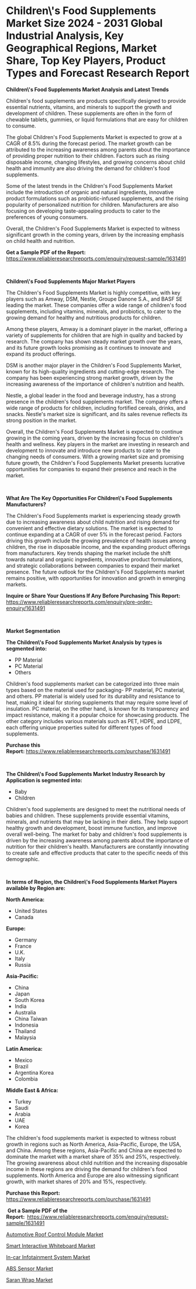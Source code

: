 <p><h1>Children\'s Food Supplements Market Size 2024 - 2031 Global Industrial Analysis, Key Geographical Regions, Market Share, Top Key Players, Product Types and Forecast Research Report</h1></p><p><strong>Children\'s Food Supplements Market Analysis and Latest Trends</strong></p>
<p><p>Children's food supplements are products specifically designed to provide essential nutrients, vitamins, and minerals to support the growth and development of children. These supplements are often in the form of chewable tablets, gummies, or liquid formulations that are easy for children to consume.</p><p>The global Children's Food Supplements Market is expected to grow at a CAGR of 8.5% during the forecast period. The market growth can be attributed to the increasing awareness among parents about the importance of providing proper nutrition to their children. Factors such as rising disposable income, changing lifestyles, and growing concerns about child health and immunity are also driving the demand for children's food supplements.</p><p>Some of the latest trends in the Children's Food Supplements Market include the introduction of organic and natural ingredients, innovative product formulations such as probiotic-infused supplements, and the rising popularity of personalized nutrition for children. Manufacturers are also focusing on developing taste-appealing products to cater to the preferences of young consumers.</p><p>Overall, the Children's Food Supplements Market is expected to witness significant growth in the coming years, driven by the increasing emphasis on child health and nutrition.</p></p>
<p><strong>Get a Sample PDF of the Report:&nbsp;</strong> <a href="https://www.reliableresearchreports.com/enquiry/request-sample/1631491">https://www.reliableresearchreports.com/enquiry/request-sample/1631491</a></p>
<p>&nbsp;</p>
<p><strong>Children\'s Food Supplements Major Market Players</strong></p>
<p><p>The Children's Food Supplements Market is highly competitive, with key players such as Amway, DSM, Nestle, Groupe Danone S.A., and BASF SE leading the market. These companies offer a wide range of children's food supplements, including vitamins, minerals, and probiotics, to cater to the growing demand for healthy and nutritious products for children.</p><p>Among these players, Amway is a dominant player in the market, offering a variety of supplements for children that are high in quality and backed by research. The company has shown steady market growth over the years, and its future growth looks promising as it continues to innovate and expand its product offerings.</p><p>DSM is another major player in the Children's Food Supplements Market, known for its high-quality ingredients and cutting-edge research. The company has been experiencing strong market growth, driven by the increasing awareness of the importance of children's nutrition and health.</p><p>Nestle, a global leader in the food and beverage industry, has a strong presence in the children's food supplements market. The company offers a wide range of products for children, including fortified cereals, drinks, and snacks. Nestle's market size is significant, and its sales revenue reflects its strong position in the market.</p><p>Overall, the Children's Food Supplements Market is expected to continue growing in the coming years, driven by the increasing focus on children's health and wellness. Key players in the market are investing in research and development to innovate and introduce new products to cater to the changing needs of consumers. With a growing market size and promising future growth, the Children's Food Supplements Market presents lucrative opportunities for companies to expand their presence and reach in the market.</p></p>
<p>&nbsp;</p>
<p><strong>What Are The Key Opportunities For Children\'s Food Supplements Manufacturers?</strong></p>
<p><p>The Children's Food Supplements market is experiencing steady growth due to increasing awareness about child nutrition and rising demand for convenient and effective dietary solutions. The market is expected to continue expanding at a CAGR of over 5% in the forecast period. Factors driving this growth include the growing prevalence of health issues among children, the rise in disposable income, and the expanding product offerings from manufacturers. Key trends shaping the market include the shift towards natural and organic ingredients, innovative product formulations, and strategic collaborations between companies to expand their market presence. The future outlook for the Children's Food Supplements market remains positive, with opportunities for innovation and growth in emerging markets.</p></p>
<p><strong>Inquire or Share Your Questions If Any Before Purchasing This Report:</strong> <a href="https://www.reliableresearchreports.com/enquiry/pre-order-enquiry/1631491">https://www.reliableresearchreports.com/enquiry/pre-order-enquiry/1631491</a></p>
<p>&nbsp;</p>
<p><strong>Market Segmentation</strong></p>
<p><strong>The Children\'s Food Supplements Market Analysis by types is segmented into:</strong></p>
<p><ul><li>PP Material</li><li>PC Material</li><li>Others</li></ul></p>
<p><p>Children's food supplements market can be categorized into three main types based on the material used for packaging- PP material, PC material, and others. PP material is widely used for its durability and resistance to heat, making it ideal for storing supplements that may require some level of insulation. PC material, on the other hand, is known for its transparency and impact resistance, making it a popular choice for showcasing products. The other category includes various materials such as PET, HDPE, and LDPE, each offering unique properties suited for different types of food supplements.</p></p>
<p><strong>Purchase this Report:&nbsp;</strong><a href="https://www.reliableresearchreports.com/purchase/1631491">https://www.reliableresearchreports.com/purchase/1631491</a></p>
<p>&nbsp;</p>
<p><strong>The Children\'s Food Supplements Market Industry Research by Application is segmented into:</strong></p>
<p><ul><li>Baby</li><li>Children</li></ul></p>
<p><p>Children's food supplements are designed to meet the nutritional needs of babies and children. These supplements provide essential vitamins, minerals, and nutrients that may be lacking in their diets. They help support healthy growth and development, boost immune function, and improve overall well-being. The market for baby and children's food supplements is driven by the increasing awareness among parents about the importance of nutrition for their children's health. Manufacturers are constantly innovating to create safe and effective products that cater to the specific needs of this demographic.</p></p>
<p>&nbsp;</p>
<p><strong>In terms of Region, the Children\'s Food Supplements Market Players available by Region are:</strong></p>
<p>
    <p> <strong> North America: </strong>
        <ul>
            <li>United States</li>
            <li>Canada</li>
        </ul>
        </p> 
    <p> <strong> Europe: </strong>
        <ul>
            <li>Germany</li>
            <li>France</li>
            <li>U.K.</li>
            <li>Italy</li>
            <li>Russia</li>
        </ul>
        </p> 
    <p> <strong> Asia-Pacific: </strong>
        <ul>
            <li>China</li>
            <li>Japan</li>
            <li>South Korea</li>
            <li>India</li>
            <li>Australia</li>
            <li>China Taiwan</li>
            <li>Indonesia</li>
            <li>Thailand</li>
            <li>Malaysia</li>
        </ul>
        </p> 
    <p> <strong> Latin America: </strong>
        <ul>
            <li>Mexico</li>
            <li>Brazil</li>
            <li>Argentina Korea</li>
            <li>Colombia</li>
        </ul>
        </p> 
    <p> <strong> Middle East & Africa: </strong>
        <ul>
            <li>Turkey</li>
            <li>Saudi</li>
            <li>Arabia</li>
            <li>UAE</li>
            <li>Korea</li>
        </ul>
    </p>
    </p>
<p><p>The children's food supplements market is expected to witness robust growth in regions such as North America, Asia-Pacific, Europe, the USA, and China. Among these regions, Asia-Pacific and China are expected to dominate the market with a market share of 35% and 25%, respectively. The growing awareness about child nutrition and the increasing disposable income in these regions are driving the demand for children's food supplements. North America and Europe are also witnessing significant growth, with market shares of 20% and 15%, respectively.</p></p>
<p><strong>Purchase this Report: </strong><a href="https://www.reliableresearchreports.com/purchase/1631491">https://www.reliableresearchreports.com/purchase/1631491</a></p>
<p>&nbsp;<strong>Get a Sample PDF of the Report:&nbsp;&nbsp;</strong><a href="https://www.reliableresearchreports.com/enquiry/request-sample/1631491">https://www.reliableresearchreports.com/enquiry/request-sample/1631491</a></p>
<p><strong></strong></p>
<p><p><a href="https://gamy-alyssum-396.notion.site/Automotive-Roof-Control-Module-Market-Provides-a-Comprehensive-Analysis-Including-a-Macro-Overview-o-e0677418173a43bcac18b84a96557953">Automotive Roof Control Module Market</a></p><p><a href="https://view.publitas.com/reportprime-1/smart-interactive-whiteboard-market-size-growth-outlook-from-2024-to-2031-projecting-at-markets-trends-analysis-by-application-regional-outlook-and-revenue/">Smart Interactive Whiteboard Market</a></p><p><a href="https://boundless-drawbridge-702.notion.site/In-car-Infotainment-System-Market-Research-Report-Reveals-The-Latest-Trends-And-Opportunities-of-thi-96657836eb524e8995ae4c6364ed1731">In-car Infotainment System Market</a></p><p><a href="https://natural-crush-b99.notion.site/ABS-Sensor-Market-with-the-goal-of-estimating-the-market-size-and-future-growth-potential-of-various-a9b12ea63d574f51b65d2c9c2e60ba9b">ABS Sensor Market</a></p><p><a href="https://view.publitas.com/reportprime-1/saran-wrap-market-size-growing-and-forecasted-for-period-from-2024-2031-and-provides-complete-market-analysis-of-this-market/">Saran Wrap Market</a></p></p>